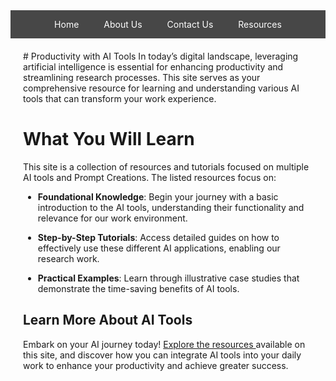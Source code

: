 <!-- Inline CSS -->
<style>
  /* Horizontal Menu Bar */
  .horizontal-menu {
    display: flex;
    justify-content: center;
    background-color: rgba(51, 51, 51, 0.9); /* Slightly transparent background */
    list-style-type: none;
    padding: 0;
    margin: 0;
  }

  .horizontal-menu li {
    padding: 14px 20px;
    position: relative;
    transition: background-color 0.3s ease; /* Smooth transition for hover */
  }

  .horizontal-menu li a {
    color: white;
    text-decoration: none;
    display: block;
  }

  .horizontal-menu li:hover {
    background-color: rgba(87, 87, 87, 0.9); /* Slightly transparent hover effect */
  }

  .horizontal-menu ul {
    display: none;
    position: absolute;
    top: 100%;
    left: 0;
    background-color: rgba(51, 51, 51, 0.9);
    list-style-type: none;
    padding: 0;
    opacity: 0;
    transition: opacity 0.3s ease, top 0.3s ease; /* Add transition for dropdown */
  }

  .horizontal-menu li:hover ul {
    display: block;
    opacity: 1; /* Dropdown becomes visible */
    top: 120%; /* Slide down effect */
  }

  .horizontal-menu ul li {
    width: 160px;
  }

  /* Mobile responsiveness */
  @media (max-width: 768px) {
    .horizontal-menu {
      flex-direction: column;
      align-items: center;
    }

    .horizontal-menu ul {
      position: static;
    }

    .horizontal-menu ul li {
      width: 100%;
    }
  }

  /* Main content styling */
  .content {
    padding: 20px;
  }
</style>

<!-- HTML Content -->
<nav>
  <!-- Horizontal Menu -->
  <ul class="horizontal-menu">
    <li><a href="#home">Home</a></li>
    <li><a href="#about">About Us</a></li>
    <li><a href="#contact">Contact Us</a></li>
    <li><a href="#resources">Resources</a>
      <ul>
        <li><a href="#ai-tools">AI Tools</a></li>
        <li><a href="#tutorials">Tutorials</a></li>
      </ul>
    </li>
  </ul>
</nav>

<!-- Main content -->
<div class="content">
  # Productivity with AI Tools
  In today’s digital landscape, leveraging artificial intelligence is essential for enhancing productivity and streamlining research processes. This site serves as your comprehensive resource for learning and understanding various AI tools that can transform your work experience.
  
  # What You Will Learn
  This site is a collection of resources and tutorials focused on multiple AI tools and Prompt Creations. The listed resources focus on:
  
  - **Foundational Knowledge**: Begin your journey with a basic introduction to the AI tools, understanding their functionality and relevance for our work environment.
  
  - **Step-by-Step Tutorials**: Access detailed guides on how to effectively use these different AI applications, enabling our research work.
  
  - **Practical Examples**: Learn through illustrative case studies that demonstrate the time-saving benefits of AI tools.
  
  ## Learn More About AI Tools
  Embark on your AI journey today! [Explore the resources ](ai-tools.md) available on this site, and discover how you can integrate AI tools into your daily work to enhance your productivity and achieve greater success.
</div>
